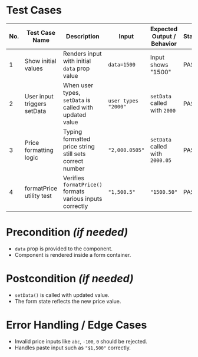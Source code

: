 # Test Cases
| No. | Test Case Name              | Description                                               | Input               | Expected Output / Behavior      | Status |
| --- | --------------------------- | --------------------------------------------------------- | ------------------- | ------------------------------- | ------ |
| 1   | Show initial values         | Renders input with initial `data` prop value              | `data=1500`         | Input shows "1500"              | PASS   |
| 2   | User input triggers setData | When user types, `setData` is called with updated value   | `user types "2000"` | `setData` called with `2000`    | PASS   |
| 3   | Price formatting logic      | Typing formatted price string still sets correct number   | `"2,000.0505"`      | `setData` called with `2000.05` | PASS   |
| 4   | formatPrice utility test    | Verifies `formatPrice()` formats various inputs correctly | `"1,500.5"`         | `"1500.50"`                     | PASS   |

# Precondition *(if needed)*
- `data` prop is provided to the component.
- Component is rendered inside a form container.


# Postcondition *(if needed)*
- `setData()` is called with updated value.
- The form state reflects the new price value.


# Error Handling / Edge Cases
- Invalid price inputs like `abc`, `-100`, `0` should be rejected.
- Handles paste input such as `"$1,500"` correctly.